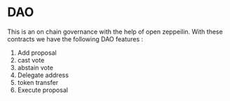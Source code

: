 # DAO

This is an on chain governance with the help of open zeppeilin. With these contracts we have the following DAO features :

1. Add  proposal 
2. cast vote
3. abstain vote
4. Delegate address
5. token transfer
6. Execute proposal